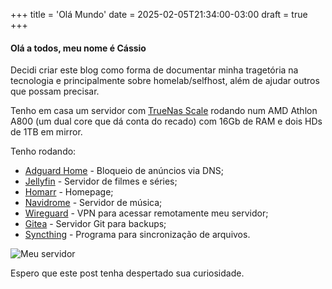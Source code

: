 +++
title = 'Olá Mundo'
date = 2025-02-05T21:34:00-03:00
draft = true
+++

#### Olá a todos, meu nome é Cássio

Decidi criar este blog como forma de documentar minha tragetória na tecnologia e principalmente sobre homelab/selfhost, além de ajudar outros que possam precisar.

Tenho em casa um servidor com [TrueNas Scale](https://www.truenas.com/truenas-scale/ "Página do TrueNas Scale") rodando num AMD Athlon A800 (um dual core que dá conta do recado) com 16Gb de RAM e dois HDs de 1TB em mirror.

Tenho rodando:

- [Adguard Home](https://adguard.com/pt_br/adguard-home/overview.html) - Bloqueio de anúncios via DNS;
- [Jellyfin](https://jellyfin.org/) - Servidor de filmes e séries;
- [Homarr](https://homarr.dev/) - Homepage;
- [Navidrome](https://www.navidrome.org/) - Servidor de música;
- [Wireguard](https://www.wireguard.com/) - VPN para acessar remotamente meu servidor;
- [Gitea](https://about.gitea.com/) - Servidor Git para backups;
- [Syncthing](https://syncthing.net/) - Programa para sincronização de arquivos.

![Meu servidor](https://imgur.com/Orhb6rD.jpeg)

Espero que este post tenha despertado sua curiosidade.
